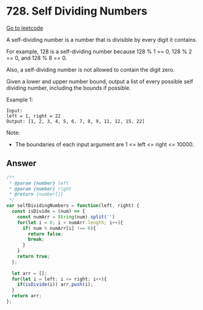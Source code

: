 # 728. Self Dividing Numbers

[Go to leetcode](https://leetcode.com/problems/self-dividing-numbers/)

A self-dividing number is a number that is divisible by every digit it contains.

For example, 128 is a self-dividing number because 128 % 1 == 0, 128 % 2 == 0, and 128 % 8 == 0.

Also, a self-dividing number is not allowed to contain the digit zero.

Given a lower and upper number bound, output a list of every possible self dividing number, including the bounds if possible.

Example 1:

```
Input: 
left = 1, right = 22
Output: [1, 2, 3, 4, 5, 6, 7, 8, 9, 11, 12, 15, 22]
```

Note:

- The boundaries of each input argument are 1 <= left <= right <= 10000.

## Answer

```js
/**
 * @param {number} left
 * @param {number} right
 * @return {number[]}
 */
var selfDividingNumbers = function(left, right) {
  const isDivide = (num) => {
    const numArr = String(num).split('')
    for(let i = 0; i < numArr.length; i++){
      if( num % numArr[i] !== 0){
        return false;
        break;
      }
    }
    return true;
  };
  
  let arr = [];
  for(let i = left; i <= right; i++){
    if(isDivide(i)) arr.push(i);
  }
  return arr;
};
```
